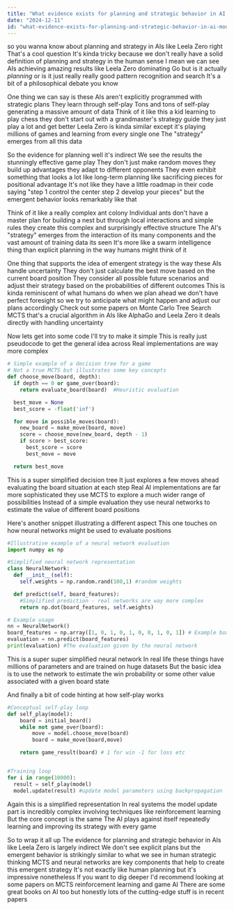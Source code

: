 ```yaml
---
title: "What evidence exists for planning and strategic behavior in AI models like Leela Zero?"
date: "2024-12-11"
id: "what-evidence-exists-for-planning-and-strategic-behavior-in-ai-models-like-leela-zero"
---
```


 so you wanna know about planning and strategy in AIs like Leela Zero right  That's a cool question  It's kinda tricky because we don't really have a solid definition of planning and strategy in the human sense  I mean we can see AIs achieving amazing results like Leela Zero dominating Go but is it actually *planning* or is it just really really good pattern recognition and search  It's a bit of a philosophical debate you know

One thing we can say is these AIs aren't explicitly programmed with strategic plans  They learn through self-play  Tons and tons of self-play generating a massive amount of data  Think of it like this a kid learning to play chess they don't start out with a grandmaster's strategy guide they just play a lot and get better  Leela Zero is kinda similar except it's playing millions of games and learning from every single one  The "strategy" emerges from all this data

So the evidence for planning well it's indirect  We see the results the stunningly effective game play  They don't just make random moves they build up advantages they adapt to different opponents  They even exhibit something that looks a lot like long-term planning like sacrificing pieces for positional advantage  It's not like they have a little roadmap in their code saying "step 1 control the center step 2 develop your pieces" but the emergent behavior looks remarkably like that

Think of it like a really complex ant colony  Individual ants don't have a master plan for building a nest but through local interactions and simple rules they create this complex and surprisingly effective structure  The AI's "strategy" emerges from the interaction of its many components and the vast amount of training data its seen  It's more like a swarm intelligence thing than explicit planning in the way humans might think of it

One thing that supports the idea of emergent strategy is the way these AIs handle uncertainty  They don't just calculate the best move based on the current board position  They consider all possible future scenarios and adjust their strategy based on the probabilities of different outcomes  This is kinda reminiscent of what humans do when we plan ahead we don't have perfect foresight so we try to anticipate what might happen and adjust our plans accordingly  Check out some papers on Monte Carlo Tree Search MCTS that's a crucial algorithm in AIs like AlphaGo and Leela Zero it deals directly with handling uncertainty

Now lets get into some code  I'll try to make it simple  This is really just pseudocode to get the general idea across  Real implementations are way more complex



```python
# Simple example of a decision tree for a game
# Not a true MCTS but illustrates some key concepts
def choose_move(board, depth):
  if depth == 0 or game_over(board):
    return evaluate_board(board)  #Heuristic evaluation

  best_move = None
  best_score = -float('inf')

  for move in possible_moves(board):
    new_board = make_move(board, move)
    score = choose_move(new_board, depth - 1)
    if score > best_score:
      best_score = score
      best_move = move

  return best_move

```

This is a super simplified decision tree  It just explores a few moves ahead evaluating the board situation at each step  Real AI implementations are far more sophisticated they use MCTS to explore a much wider range of possibilities  Instead of a simple evaluation they use neural networks to estimate the value of different board positions

Here's another snippet illustrating a different aspect  This one touches on how neural networks might be used to evaluate positions



```python
#Illustrative example of a neural network evaluation
import numpy as np

#Simplified neural network representation
class NeuralNetwork:
  def __init__(self):
    self.weights = np.random.rand(100,1) #random weights

  def predict(self, board_features):
    #Simplified prediction - real networks are way more complex
    return np.dot(board_features, self.weights)

# Example usage
nn = NeuralNetwork()
board_features = np.array([1, 0, 1, 0, 1, 0, 0, 1, 0, 1]) # Example board features
evaluation = nn.predict(board_features)
print(evaluation) #The evaluation given by the neural network
```

This is a super super simplified neural network  In real life these things have millions of parameters and are trained on huge datasets  But the basic idea is to use the network to estimate the win probability or some other value associated with a given board state


And finally a bit of code hinting at how self-play works

```python
#Conceptual self-play loop
def self_play(model):
    board = initial_board()
    while not game_over(board):
        move = model.choose_move(board)
        board = make_move(board,move)

    return game_result(board) # 1 for win -1 for loss etc


#Training loop
for i in range(10000):
  result = self_play(model)
  model.update(result) #update model parameters using backpropagation
```

Again this is a simplified representation  In real systems the model update part is incredibly complex involving techniques like reinforcement learning  But the core concept is the same  The AI plays against itself repeatedly learning and improving its strategy with every game


So to wrap it all up  The evidence for planning and strategic behavior in AIs like Leela Zero is largely indirect  We don't see explicit plans but the emergent behavior is strikingly similar to what we see in human strategic thinking  MCTS and neural networks are key components that help to create this emergent strategy  It's not exactly like human planning but it's impressive nonetheless  If you want to dig deeper I'd recommend looking at some papers on MCTS reinforcement learning and game AI  There are some great books on AI too but honestly  lots of the cutting-edge stuff is in recent papers
